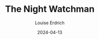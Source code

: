---
title: The Night Watchman
book: the-night-watchman
author: Louise Erdrich
kindle: false
spoilers: true
content_warnings:
date: 2024-04-13
bookshop_id: 9780062671196
---